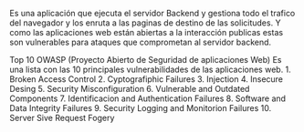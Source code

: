 Es una aplicación que ejecuta el servidor Backend y gestiona todo el trafico del navegador y los enruta a las paginas de destino de las solicitudes.
Y como las aplicaciones web están abiertas a la interacción publicas estas son vulnerables para ataques que comprometan al servidor backend.

Top 10 OWASP (Proyecto Abierto de Seguridad de aplicaciones Web)
	Es una lista con las 10 principales vulnerabilidades de las aplicaciones web.
	1. Broken Access Control
	2. Cyptografiphic Failures
	3. Injection 
	4. Insecure Desing
	5. Security Misconfiguration
	6. Vulnerable and Outdated Components
	7. Identificacion and Authentication Failures
	8. Software and Data Integrity Failures
	9. Security Logging and Monitorion Failures
	10. Server Sive Request Fogery



